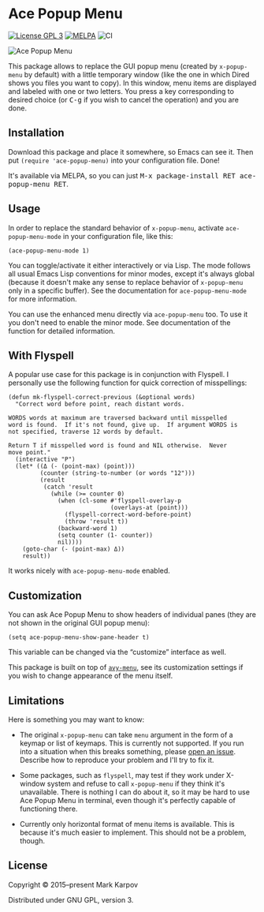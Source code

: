 # Ace Popup Menu

[![License GPL 3](https://img.shields.io/badge/license-GPL_3-green.svg)](http://www.gnu.org/licenses/gpl-3.0.txt)
[![MELPA](https://melpa.org/packages/ace-popup-menu-badge.svg)](https://melpa.org/#/ace-popup-menu)
![CI](https://github.com/mrkkrp/ace-popup-menu/workflows/CI/badge.svg?branch=master)

![Ace Popup Menu](https://raw.githubusercontent.com/mrkkrp/ace-popup-menu/gh-pages/ace-popup-menu.png)

This package allows to replace the GUI popup menu (created by `x-popup-menu`
by default) with a little temporary window (like the one in which Dired
shows you files you want to copy). In this window, menu items are displayed
and labeled with one or two letters. You press a key corresponding to
desired choice (or <kbd>C-g</kbd> if you wish to cancel the operation) and
you are done.

## Installation

Download this package and place it somewhere, so Emacs can see it. Then put
`(require 'ace-popup-menu)` into your configuration file. Done!

It's available via MELPA, so you can just <kbd>M-x package-install RET
ace-popup-menu RET</kbd>.

## Usage

In order to replace the standard behavior of `x-popup-menu`, activate
`ace-popup-menu-mode` in your configuration file, like this:

```emacs-lisp
(ace-popup-menu-mode 1)
```

You can toggle/activate it either interactively or via Lisp. The mode
follows all usual Emacs Lisp conventions for minor modes, except it's always
global (because it doesn't make any sense to replace behavior of
`x-popup-menu` only in a specific buffer). See the documentation for
`ace-popup-menu-mode` for more information.

You can use the enhanced menu directly via `ace-popup-menu` too. To use it
you don't need to enable the minor mode. See documentation of the function
for detailed information.

## With Flyspell

A popular use case for this package is in conjunction with Flyspell. I
personally use the following function for quick correction of misspellings:

```emacs-lisp
(defun mk-flyspell-correct-previous (&optional words)
  "Correct word before point, reach distant words.

WORDS words at maximum are traversed backward until misspelled
word is found.  If it's not found, give up.  If argument WORDS is
not specified, traverse 12 words by default.

Return T if misspelled word is found and NIL otherwise.  Never
move point."
  (interactive "P")
  (let* ((Δ (- (point-max) (point)))
         (counter (string-to-number (or words "12")))
         (result
          (catch 'result
            (while (>= counter 0)
              (when (cl-some #'flyspell-overlay-p
                             (overlays-at (point)))
                (flyspell-correct-word-before-point)
                (throw 'result t))
              (backward-word 1)
              (setq counter (1- counter))
              nil))))
    (goto-char (- (point-max) Δ))
    result))
```

It works nicely with `ace-popup-menu-mode` enabled.

## Customization

You can ask Ace Popup Menu to show headers of individual panes (they are not
shown in the original GUI popup menu):

```emacs-lisp
(setq ace-popup-menu-show-pane-header t)
```

This variable can be changed via the “customize” interface as well.

This package is built on top
of [`avy-menu`](https://github.com/mrkkrp/avy-menu), see its customization
settings if you wish to change appearance of the menu itself.

## Limitations

Here is something you may want to know:

* The original `x-popup-menu` can take `menu` argument in the form of a
  keymap or list of keymaps. This is currently not supported. If you run
  into a situation when this breaks something,
  please [open an issue](https://github.com/mrkkrp/ace-popup-menu/issues).
  Describe how to reproduce your problem and I'll try to fix it.

* Some packages, such as `flyspell`, may test if they work under X-window
  system and refuse to call `x-popup-menu` if they think it's unavailable.
  There is nothing I can do about it, so it may be hard to use Ace Popup
  Menu in terminal, even though it's perfectly capable of functioning there.

* Currently only horizontal format of menu items is available. This is
  because it's much easier to implement. This should not be a problem,
  though.

## License

Copyright © 2015–present Mark Karpov

Distributed under GNU GPL, version 3.
